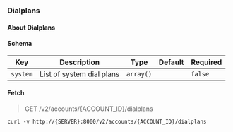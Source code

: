 ### Dialplans

#### About Dialplans

#### Schema

Key | Description | Type | Default | Required
--- | ----------- | ---- | ------- | --------
`system` | List of system dial plans | `array()` |   | `false`


#### Fetch

> GET /v2/accounts/{ACCOUNT_ID}/dialplans

```curl
curl -v http://{SERVER}:8000/v2/accounts/{ACCOUNT_ID}/dialplans
```

